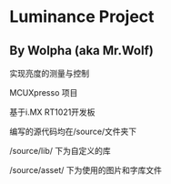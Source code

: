 # Luminance Project
## By Wolpha (aka Mr.Wolf)
实现亮度的测量与控制

MCUXpresso 项目

基于i.MX RT1021开发板

编写的源代码均在/source/文件夹下

/source/lib/ 下为自定义的库

/source/asset/ 下为使用的图片和字库文件
